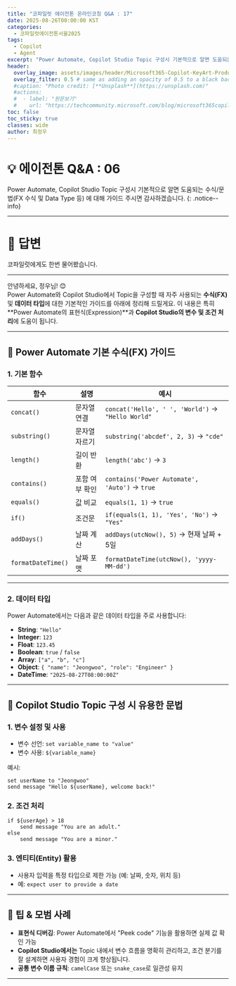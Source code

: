 ```yaml
---
title: "코파일럿 에이전톤 온라인코칭 Q&A : 17"
date: 2025-08-26T00:00:00 KST
categories:
  - 코파일럿에이전톤서울2025
tags:
  - Copilot
  - Agent
excerpt: "Power Automate, Copilot Studio Topic 구성시 기본적으로 알면 도움되는 수식/문법(FX 수식 및 Data Type 등) 에 대해 가이드 주시면 감사하겠습니다."
header:
  overlay_image: assets/images/header/Microsoft365-Copilot-KeyArt-Productivity-6K-01.png
  overlay_filter: 0.5 # same as adding an opacity of 0.5 to a black background
  #caption: "Photo credit: [**Unsplash**](https://unsplash.com)"
  #actions:
  #  - label: "원문보기"
  #    url: "https://techcommunity.microsoft.com/blog/microsoft365copilotblog/what%E2%80%99s-new-in-microsoft-365-copilot--july-2025/4438253"
toc: false
toc_sticky: true
classes: wide
author: 최정우
---
```


# 💡 에이전톤 Q&A : 06

Power Automate, Copilot Studio Topic 구성시 기본적으로 알면 도움되는 수식/문법(FX 수식 및 Data Type 등) 에 대해 가이드 주시면 감사하겠습니다.
{: .notice--info}

---

# 📝 답변

코파일럿에게도 한번 물어봤습니다.

---

안녕하세요, 정우님! 😊  
Power Automate와 Copilot Studio에서 Topic을 구성할 때 자주 사용되는 **수식(FX)** 및 **데이터 타입**에 대한 기본적인 가이드를 아래에 정리해 드릴게요. 이 내용은 특히 **Power Automate의 표현식(Expression)**과 **Copilot Studio의 변수 및 조건 처리**에 도움이 됩니다.

---

## 🔧 Power Automate 기본 수식(FX) 가이드

### 1. **기본 함수**
| 함수 | 설명 | 예시 |
|------|------|------|
| `concat()` | 문자열 연결 | `concat('Hello', ' ', 'World')` → `"Hello World"` |
| `substring()` | 문자열 자르기 | `substring('abcdef', 2, 3)` → `"cde"` |
| `length()` | 길이 반환 | `length('abc')` → `3` |
| `contains()` | 포함 여부 확인 | `contains('Power Automate', 'Auto')` → `true` |
| `equals()` | 값 비교 | `equals(1, 1)` → `true` |
| `if()` | 조건문 | `if(equals(1, 1), 'Yes', 'No')` → `"Yes"` |
| `addDays()` | 날짜 계산 | `addDays(utcNow(), 5)` → 현재 날짜 + 5일 |
| `formatDateTime()` | 날짜 포맷 | `formatDateTime(utcNow(), 'yyyy-MM-dd')` |

---

### 2. **데이터 타입**
Power Automate에서는 다음과 같은 데이터 타입을 주로 사용합니다:

- **String**: `"Hello"`
- **Integer**: `123`
- **Float**: `123.45`
- **Boolean**: `true` / `false`
- **Array**: `["a", "b", "c"]`
- **Object**: `{ "name": "Jeongwoo", "role": "Engineer" }`
- **DateTime**: `"2025-08-27T08:00:00Z"`

---

## 🤖 Copilot Studio Topic 구성 시 유용한 문법

### 1. **변수 설정 및 사용**
- 변수 선언: `set variable_name to "value"`
- 변수 사용: `${variable_name}`

예시:
```plaintext
set userName to "Jeongwoo"
send message "Hello ${userName}, welcome back!"
```

### 2. **조건 처리**
```plaintext
if ${userAge} > 18
    send message "You are an adult."
else
    send message "You are a minor."
```

### 3. **엔티티(Entity) 활용**
- 사용자 입력을 특정 타입으로 제한 가능 (예: 날짜, 숫자, 위치 등)
- 예: `expect user to provide a date`

---

## 📌 팁 & 모범 사례

- **표현식 디버깅**: Power Automate에서 "Peek code" 기능을 활용하면 실제 값 확인 가능
- **Copilot Studio에서는** Topic 내에서 변수 흐름을 명확히 관리하고, 조건 분기를 잘 설계하면 사용자 경험이 크게 향상됩니다.
- **공통 변수 이름 규칙**: `camelCase` 또는 `snake_case`로 일관성 유지

---

